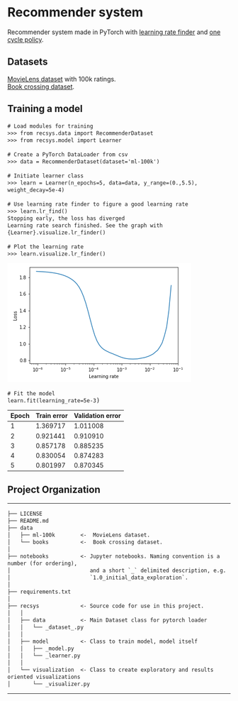 # Recommender system
Recommender system made in PyTorch with [learning rate finder](https://arxiv.org/abs/1506.01186) and [one cycle policy](https://arxiv.org/abs/1708.07120). 

## Datasets
[MovieLens dataset](https://grouplens.org/datasets/movielens/) with 100k ratings. <br>
[Book crossing dataset](http://www2.informatik.uni-freiburg.de/~cziegler/BX/).

## Training a model
<pre><code># Load modules for training
>>> from recsys.data import RecommenderDataset
>>> from recsys.model import Learner

# Create a PyTorch DataLoader from csv
>>> data = RecommenderDataset(dataset='ml-100k')

# Initiate learner class
>>> learn = Learner(n_epochs=5, data=data, y_range=(0.,5.5), weight_decay=5e-4)

# Use learning rate finder to figure a good learning rate
>>> learn.lr_find()
Stopping early, the loss has diverged
Learning rate search finished. See the graph with {Learner}.visualize.lr_finder()

# Plot the learning rate
>>> learn.visualize.lr_finder()
</code></pre>
![Learning rate finder](img/lr_finder.PNG)
<pre><code># Fit the model
learn.fit(learning_rate=5e-3</code>)</pre>

| Epoch | Train error | Validation error |
| ----- | ----------- | ---------------- |
| 1     | 1.369717    | 1.011008         |
| 2     | 0.921441    | 0.910910         |
| 3     | 0.857178    | 0.885235         |
| 4     | 0.830054    | 0.874283         |
| 5     | 0.801997    | 0.870345         |




## Project Organization
------------
    ├── LICENSE
    ├── README.md          
    ├── data
    │   ├── ml-100k        <-  MovieLens dataset.
    │   └── books          <-  Book crossing dataset.
    │
    ├── notebooks          <- Jupyter notebooks. Naming convention is a number (for ordering),
    │                         and a short `_` delimited description, e.g.
    │                         `1.0_initial_data_exploration`.
    │
    ├── requirements.txt   
    │
    ├── recsys             <- Source code for use in this project.
    │   │
    │   ├── data           <- Main Dataset class for pytorch loader
    │   │   └── _dataset_.py
    │   │
    │   ├── model          <- Class to train model, model itself 
    │   │   ├── _model.py
    │   │   └── _learner.py
    │   │
    │   └── visualization  <- Class to create exploratory and results oriented visualizations
    │       └── _visualizer.py
--------
